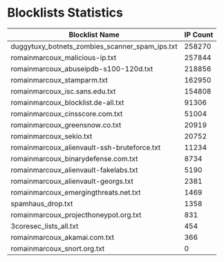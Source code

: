 # Blocklists Statistics
| Blocklist Name | IP Count |
|----|----|
| duggytuxy_botnets_zombies_scanner_spam_ips.txt | 258270 |
| romainmarcoux_malicious-ip.txt | 257844 |
| romainmarcoux_abuseipdb-s100-120d.txt | 218856 |
| romainmarcoux_stamparm.txt | 162950 |
| romainmarcoux_isc.sans.edu.txt | 154808 |
| romainmarcoux_blocklist.de-all.txt | 91306 |
| romainmarcoux_cinsscore.com.txt | 51004 |
| romainmarcoux_greensnow.co.txt | 20919 |
| romainmarcoux_sekio.txt | 20752 |
| romainmarcoux_alienvault-ssh-bruteforce.txt | 11234 |
| romainmarcoux_binarydefense.com.txt | 8734 |
| romainmarcoux_alienvault-fakelabs.txt | 5190 |
| romainmarcoux_alienvault-georgs.txt | 2381 |
| romainmarcoux_emergingthreats.net.txt | 1469 |
| spamhaus_drop.txt | 1358 |
| romainmarcoux_projecthoneypot.org.txt | 831 |
| 3coresec_lists_all.txt | 454 |
| romainmarcoux_akamai.com.txt | 366 |
| romainmarcoux_snort.org.txt | 0 |
